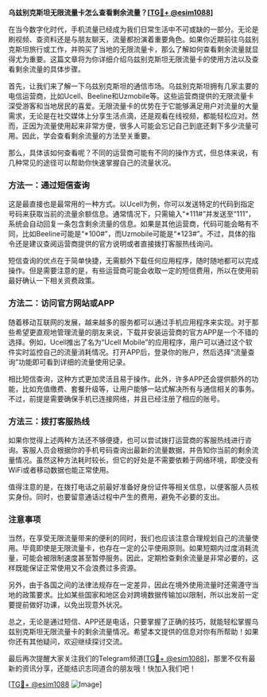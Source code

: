 **乌兹别克斯坦无限流量卡怎么查看剩余流量？[[TG💪+ @esim1088](https://t.me/s/esim1088)]**

在当今数字化时代，手机流量已经成为我们日常生活中不可或缺的一部分。无论是刷视频、查资料还是与朋友聊天，流量都扮演着重要角色。如果你近期前往乌兹别克斯坦旅行或工作，并购买了当地的无限流量卡，那么了解如何查看剩余流量就显得尤为重要。这篇文章将为你详细介绍乌兹别克斯坦无限流量卡的使用方法以及查看剩余流量的具体步骤。

首先，让我们来了解一下乌兹别克斯坦的通信市场。乌兹别克斯坦拥有几家主要的电信运营商，比如Ucell、Beeline和Uzmobile等。这些运营商提供的无限流量卡深受游客和当地居民的喜爱。无限流量卡的优势在于它能够满足用户对流量的大量需求，无论是在社交媒体上分享生活点滴，还是观看在线视频，都能轻松应对。然而，正因为流量使用起来非常方便，很多人可能会忘记自己到底还剩下多少流量可用。因此，学会查看剩余流量的方法至关重要。

那么，具体该如何查看呢？不同的运营商可能有不同的操作方式，但总体来说，有几种常见的途径可以帮助你快速掌握自己的流量状况。

### 方法一：通过短信查询

这是最直接也是最常用的一种方式。以Ucell为例，你可以发送特定的代码到指定号码来获取当前的流量余额信息。通常情况下，只需输入“*111#”并发送至“111”，系统会自动回复一条包含剩余流量的信息。如果是其他运营商，代码可能会略有不同，比如Beeline可能是“*100#”，而Uzmobile可能是“*123#”。不过，具体的指令还是建议查阅运营商提供的官方说明或者直接拨打客服热线询问。

短信查询的优点在于简单快捷，无需额外下载任何应用程序，随时随地都可以完成操作。但是需要注意的是，有些运营商可能会收取一定的短信费用，所以在使用前最好确认一下相关资费政策。

### 方法二：访问官方网站或APP

随着移动互联网的发展，越来越多的服务都可以通过手机应用程序来实现。对于那些希望更直观地管理流量的朋友来说，下载并安装运营商的官方APP是一个不错的选择。例如，Ucell推出了名为“Ucell Mobile”的应用程序，用户可以通过这个软件实时监控自己的流量消耗情况。打开APP后，登录你的账户，然后选择“流量查询”功能即可看到详细的流量使用记录。

相比短信查询，这种方式更加灵活且易于操作。此外，许多APP还会提供额外的功能，比如充值缴费、套餐升级等，让用户能够一站式解决所有与通信相关的事务。不过，前提是需要确保手机已连接网络，并且已经注册了相应的账号。

### 方法三：拨打客服热线

如果你觉得上述两种方法还不够便捷，也可以尝试拨打运营商的客服热线进行咨询。客服人员会根据你的手机号码查询出最新的流量数据，并告知你当前的剩余流量情况。虽然这种方法耗时较长，但它的好处是不需要依赖于网络环境，即使没有WiFi或者移动数据也能正常使用。

值得注意的是，在拨打电话之前最好准备好身份证件等相关信息，以便客服人员核实身份。同时，也要留意通话过程中产生的费用，避免不必要的支出。

### 注意事项

当然，在享受无限流量带来的便利的同时，我们也应该注意合理规划自己的流量使用。毕竟即使是无限流量卡，也存在一定的公平使用原则。如果短期内过度消耗流量，可能会被限制速度甚至暂停服务。因此，定期检查剩余流量是非常必要的，这样既能保证正常使用又不会浪费过多资源。

另外，由于各国之间的法律法规存在一定差异，因此在境外使用流量时还需遵守当地的政策要求。比如某些国家和地区会对跨境数据传输加以限制，所以出发前一定要提前做好功课，以免出现意外状况。

总之，无论是通过短信、APP还是电话，只要掌握了正确的技巧，就能轻松掌握乌兹别克斯坦无限流量卡的剩余流量情况。希望本文提供的信息对你有所帮助！如果你还有其他疑问，欢迎继续探讨交流。

最后再次提醒大家关注我们的Telegram频道[[TG💪+ @esim1088](https://t.me/s/esim1088)]，那里不仅有最新的资讯分享，还能结识志同道合的朋友哦！快加入我们吧！

[[TG💪+ @esim1088](https://t.me/s/esim1088) ![Image](https://i.postimg.cc/4NQfJmqS/Snipaste-2025-05-13-00-14-12.png)]